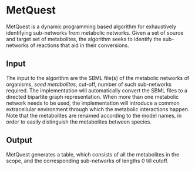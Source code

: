 # MetQuest

MetQuest is a dynamic programming based algorithm for exhaustively identifying sub-networks from metabolic networks. Given a set of source and target set of metabolites, the algorithm seeks to identify the sub-networks of reactions that aid in their conversions.

## Input
The input to the algorithm are the SBML file(s) of the metabolic networks of organisms, _seed metabolites_, cut-off, number of such sub-networks required. The implementation will automatically convert the SBML files to a directed bipartite graph representation. When more than one metabolic network needs to be used, the implementation will introduce a common extracellular environment through which the metabolic interactions happen. Note that the metabolites are renamed according to the model names, in order to easily distinguish the metabolites between species.

## Output

MetQuest generates a table, which consists of all the metabolites in the scope, and the corresponding sub-networks of lengths 0 till cutoff.
